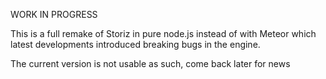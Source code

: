 WORK IN PROGRESS

This is a full remake of Storiz in pure node.js instead of with Meteor which latest developments introduced breaking bugs in the engine.

The current version is not usable as such, come back later for news

